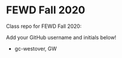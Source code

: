 # FEWD Fall 2020
Class repo for FEWD Fall 2020:

Add your GitHub username and initials below!

- gc-westover, GW
